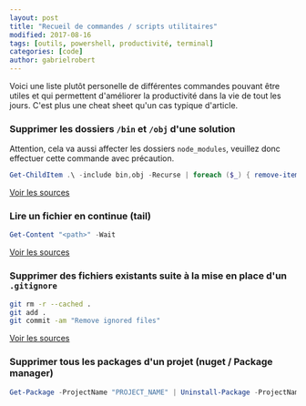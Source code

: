 ```yaml
---
layout: post
title: "Recueil de commandes / scripts utilitaires"
modified: 2017-08-16
tags: [outils, powershell, productivité, terminal]
categories: [code]
author: gabrielrobert
---
```



Voici une liste plutôt personelle de différentes commandes pouvant être utiles et qui permettent d'améliorer la productivité dans la vie de tout les jours. C'est plus une cheat sheet qu'un cas typique d'article.


### Supprimer les dossiers `/bin` et `/obj` d'une solution

Attention, cela va aussi affecter les dossiers `node_modules`, veuillez donc effectuer cette commande avec précaution.

```powershell
Get-ChildItem .\ -include bin,obj -Recurse | foreach ($_) { remove-item $_.fullname -Force -Recurse }
```

[Voir les sources](https://stackoverflow.com/questions/755382/i-want-to-delete-all-bin-and-obj-folders-to-force-all-projects-to-rebuild-everyt)


### Lire un fichier en continue (tail)

```powershell
Get-Content "<path>" -Wait
```

[Voir les sources](https://stackoverflow.com/questions/4426442/unix-tail-equivalent-command-in-windows-powershell)

### Supprimer des fichiers existants suite à la mise en place d'un `.gitignore`

```bash
git rm -r --cached . 
git add .
git commit -am "Remove ignored files"
```

[Voir les sources](https://stackoverflow.com/questions/1274057/how-to-make-git-forget-about-a-file-that-was-tracked-but-is-now-in-gitignore)

### Supprimer tous les packages d'un projet (nuget / Package manager)

```powershell
Get-Package -ProjectName "PROJECT_NAME" | Uninstall-Package -ProjectName "PROJECT_NAME" -RemoveDependencies
```